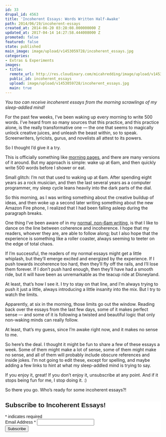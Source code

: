 ```yaml
---
id: 33
drupal_id: 4563
title: 'Incoherent Essays: Words Written Half-Awake'
path: 2014/06/19/incoherent-essays
created_at: 2014-06-20 03:28:08.000000000 Z
updated_at: 2017-04-14 14:27:58.444008000 Z
promoted: false
featured: false
state: published
main_image: image/upload/v1453059728/incoherent_essays.jpg
categories:
- Extras & Experiments
images:
- title: 
  remote_url: http://res.cloudinary.com/micahredding/image/upload/v1453059728/incoherent_essays.jpg
  public_id: incoherent_essays
  upload: image/upload/v1453059728/incoherent_essays.jpg
  main: true
---
```

*You too can receive incoherent essays from the morning scrawlings of my sleep-addled mind!*

For the past few weeks, I’ve been waking up every morning to write 500 words. I’ve heard from so many sources that this practice, and this practice alone, is the really transformative one — the one that seems to magically unlock creative juices, and unleash the beast within, so to speak. Screenwriters, lyricists, gurus, and novelists all attest to its powers.

So I thought I’d give it a try.

This is officially something like [morning pages](http://juliacameronlive.com/), and there are many versions of it around. But my approach is simple: wake up at 6am, and then quickly write 500 words before I shower or eat.

Small glitch: I’m not that used to waking up at 6am. After spending eight years as a rock musician, and then the last several years as a computer programmer, my sleep cycle leans heavily into the dark parts of the dial. 

So this morning, as I was writing something about the creative buildup of ideas, and then woke up a second later writing something about the new Amazon Fire phone, I realized that I had been falling asleep during the paragraph breaks. 

One thing I’ve been aware of in my [normal, non-6am writing](http://micahredding.com/blog/2013/06/07/iron-man-and-modern-identity-crisis), is that I like to dance on the line between coherence and incoherence. I hope that my readers, whoever they are, are able to follow along; but I also hope that the experience is something like a roller coaster, always seeming to teeter on the edge of total chaos. 

If I’m successful, the readers of my normal essays might get a little whiplash, but they’ll emerge excited and energized by the experience. If I push towards incoherence too hard, then they’ll fly off the rails, and I’ll lose them forever. If I don’t push hard enough, then they’ll have had a smooth ride, but it will have been as unremarkable as the teacup ride at Disneyland.

At least, that’s how I see it. I try to stay on that line, and I’m always trying to push it just a little, always introducing a little insanity into the mix. But I try to watch the limits.

Apparently, at six in the morning, those limits go out the window. Reading back over the essays from the last few days, some of it makes perfect sense — and some of it is following a twisted and beautiful logic that only non-waking minds can really follow.

At least, that’s my guess, since I’m awake right now, and it makes no sense to me.

So here’s the deal. I thought it might be fun to share a few of these essays a week. Some of them might make a lot of sense, some of them might make no sense, and all of them will probably include obscure references and inside jokes. I’m not going to edit these, except for spelling, and maybe adding a few links to hint at what my sleep-addled mind is trying to say.

If you enjoy it, great! If you don’t enjoy it, unsubscribe at any point. And if it stops being fun for me, I stop doing it. :) 

So there you go. Who’s ready for some incoherent essays?!


<!-- Begin MailChimp Signup Form -->
<link href="//cdn-images.mailchimp.com/embedcode/classic-081711.css" rel="stylesheet" type="text/css">
<style type="text/css">
	#mc_embed_signup{background:#fff; clear:left; font:14px Helvetica,Arial,sans-serif; }
</style>
<div id="mc_embed_signup">
<form action="http://micahredding.us4.list-manage.com/subscribe/post?u=c9e24ff2e309d9d4edb919a40&amp;id=135320a0d4" method="post" id="mc-embedded-subscribe-form" name="mc-embedded-subscribe-form" class="validate" target="_blank" novalidate style="padding-left:0;">
	<h2>Subscribe to Incoherent Essays!</h2>
<div class="indicates-required"><span class="asterisk">*</span> indicates required</div>
<div class="mc-field-group">
	<label for="mce-EMAIL">Email Address  <span class="asterisk">*</span>
</label>
	<input type="email" value="" name="EMAIL" class="required email" id="mce-EMAIL">
</div>
	<div id="mce-responses" class="clear">
		<div class="response" id="mce-error-response" style="display:none"></div>
		<div class="response" id="mce-success-response" style="display:none"></div>
	</div>    <!-- real people should not fill this in and expect good things - do not remove this or risk form bot signups-->
    <div style="position: absolute; left: -5000px;"><input type="text" name="b_c9e24ff2e309d9d4edb919a40_135320a0d4" tabindex="-1" value=""></div>
    <div class="clear"><input type="submit" value="Subscribe" name="subscribe" id="mc-embedded-subscribe" class="button"></div>
</form>
</div>

<!--End mc_embed_signup-->
